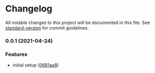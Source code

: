 # Changelog

All notable changes to this project will be documented in this file. See [standard-version](https://github.com/conventional-changelog/standard-version) for commit guidelines.

### 0.0.1 (2021-04-24)


### Features

* initial setup ([0681aa8](https://github.com/ckapps/rxjs-electron/commit/0681aa83733a0a2a6d84786b6900e641ce1d2480))
